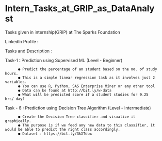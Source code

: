 # Intern_Tasks_at_GRIP_as_DataAnalyst
Tasks given in internship(GRIP) at The Sparks Foundation

LinkedIn Profile :


Tasks and Description :

Task-1 : Prediction using Supervised ML
(Level - Beginner)

          ● Predict the percentage of an student based on the no. of study hours.
          ● This is a simple linear regression task as it involves just 2 variables.
          ● You can use R, Python, SAS Enterprise Miner or any other tool
          ● Data can be found at http://bit.ly/w-data
          ● What will be predicted score if a student studies for 9.25 hrs/ day? 

Task - 6 : Prediction using Decision Tree Algorithm
(Level - Intermediate)

          ● Create the Decision Tree classifier and visualize it graphically.
          ● The purpose is if we feed any new data to this classifier, it would be able to predict the right class accordingly.
          ● Dataset : https://bit.ly/3kXTdox
